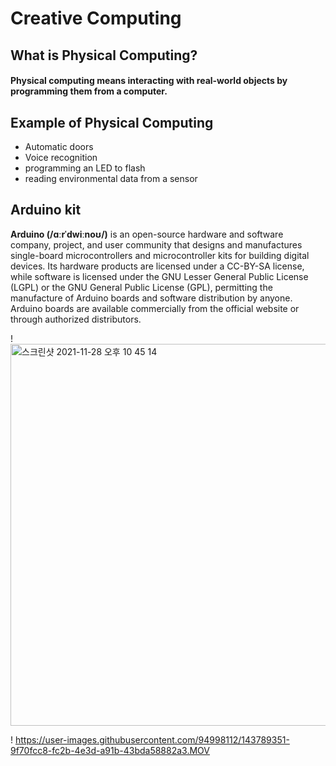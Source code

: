 # Creative Computing
## What is Physical Computing?
#### Physical computing means interacting with real-world objects by programming them from a computer.

## Example of Physical Computing 
+ Automatic doors
+ Voice recognition 
+ programming an LED to flash
+ reading environmental data from a sensor
## Arduino kit
**Arduino (/ɑːrˈdwiːnoʊ/)** is an open-source hardware and software company, project, and user community that designs and manufactures single-board microcontrollers and microcontroller kits for building digital devices. 
Its hardware products are licensed under a CC-BY-SA license, while software is licensed under the GNU Lesser General Public License (LGPL) or the GNU General Public License (GPL), permitting the manufacture of Arduino boards and software distribution by anyone. Arduino boards are available commercially from the official website or through authorized distributors.



! <img width="611" alt="스크린샷 2021-11-28 오후 10 45 14" src="https://user-images.githubusercontent.com/94998112/143789296-65452186-d860-4c6a-80c4-f305c1847727.png">


! https://user-images.githubusercontent.com/94998112/143789351-9f70fcc8-fc2b-4e3d-a91b-43bda58882a3.MOV

